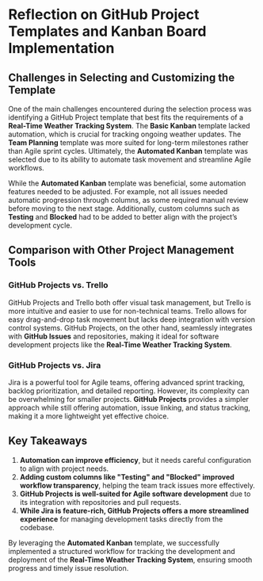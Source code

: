 
# Reflection on GitHub Project Templates and Kanban Board Implementation

## Challenges in Selecting and Customizing the Template
One of the main challenges encountered during the selection process was identifying a GitHub Project template that best fits the requirements of a **Real-Time Weather Tracking System**. The **Basic Kanban** template lacked automation, which is crucial for tracking ongoing weather updates. The **Team Planning** template was more suited for long-term milestones rather than Agile sprint cycles. Ultimately, the **Automated Kanban** template was selected due to its ability to automate task movement and streamline Agile workflows.

While the **Automated Kanban** template was beneficial, some automation features needed to be adjusted. For example, not all issues needed automatic progression through columns, as some required manual review before moving to the next stage. Additionally, custom columns such as **Testing** and **Blocked** had to be added to better align with the project’s development cycle.

## Comparison with Other Project Management Tools
### GitHub Projects vs. Trello
GitHub Projects and Trello both offer visual task management, but Trello is more intuitive and easier to use for non-technical teams. Trello allows for easy drag-and-drop task movement but lacks deep integration with version control systems. GitHub Projects, on the other hand, seamlessly integrates with **GitHub Issues** and repositories, making it ideal for software development projects like the **Real-Time Weather Tracking System**.

### GitHub Projects vs. Jira
Jira is a powerful tool for Agile teams, offering advanced sprint tracking, backlog prioritization, and detailed reporting. However, its complexity can be overwhelming for smaller projects. **GitHub Projects** provides a simpler approach while still offering automation, issue linking, and status tracking, making it a more lightweight yet effective choice.

## Key Takeaways
1. **Automation can improve efficiency**, but it needs careful configuration to align with project needs.
2. **Adding custom columns like "Testing" and "Blocked" improved workflow transparency**, helping the team track issues more effectively.
3. **GitHub Projects is well-suited for Agile software development** due to its integration with repositories and pull requests.
4. **While Jira is feature-rich, GitHub Projects offers a more streamlined experience** for managing development tasks directly from the codebase.

By leveraging the **Automated Kanban** template, we successfully implemented a structured workflow for tracking the development and deployment of the **Real-Time Weather Tracking System**, ensuring smooth progress and timely issue resolution.

